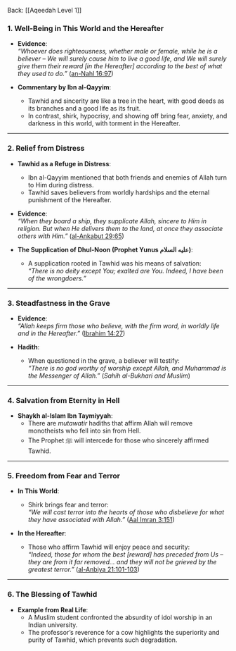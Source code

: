 Back: [[Aqeedah Level 1]]

### **1. Well-Being in This World and the Hereafter**
- **Evidence**:  
  *“Whoever does righteousness, whether male or female, while he is a believer – We will surely cause him to live a good life, and We will surely give them their reward [in the Hereafter] according to the best of what they used to do.”* ([an-Nahl 16:97](https://quran.com/16/97))  

- **Commentary by Ibn al-Qayyim**:  
  - Tawhid and sincerity are like a tree in the heart, with good deeds as its branches and a good life as its fruit.  
  - In contrast, shirk, hypocrisy, and showing off bring fear, anxiety, and darkness in this world, with torment in the Hereafter.  

---

### **2. Relief from Distress**
- **Tawhid as a Refuge in Distress**:  
  - Ibn al-Qayyim mentioned that both friends and enemies of Allah turn to Him during distress.  
  - Tawhid saves believers from worldly hardships and the eternal punishment of the Hereafter.  

- **Evidence**:  
  *“When they board a ship, they supplicate Allah, sincere to Him in religion. But when He delivers them to the land, at once they associate others with Him.”* ([al-Ankabut 29:65](https://quran.com/29/65))  

- **The Supplication of Dhul-Noon (Prophet Yunus عليه السلام)**:  
  - A supplication rooted in Tawhid was his means of salvation:  
    *“There is no deity except You; exalted are You. Indeed, I have been of the wrongdoers.”*  

---

### **3. Steadfastness in the Grave**
- **Evidence**:  
  *“Allah keeps firm those who believe, with the firm word, in worldly life and in the Hereafter.”* ([Ibrahim 14:27](https://quran.com/14/27))  

- **Hadith**:  
  - When questioned in the grave, a believer will testify:  
    *“There is no god worthy of worship except Allah, and Muhammad is the Messenger of Allah.”* (*Sahih al-Bukhari and Muslim*)  

---

### **4. Salvation from Eternity in Hell**
- **Shaykh al-Islam Ibn Taymiyyah**:  
  - There are *mutawatir* hadiths that affirm Allah will remove monotheists who fell into sin from Hell.  
  - The Prophet ﷺ will intercede for those who sincerely affirmed Tawhid.  

---

### **5. Freedom from Fear and Terror**
- **In This World**:  
  - Shirk brings fear and terror:  
    *“We will cast terror into the hearts of those who disbelieve for what they have associated with Allah.”* ([Aal Imran 3:151](https://quran.com/3/151))  

- **In the Hereafter**:  
  - Those who affirm Tawhid will enjoy peace and security:  
    *“Indeed, those for whom the best [reward] has preceded from Us – they are from it far removed… and they will not be grieved by the greatest terror.”* ([al-Anbiya 21:101-103](https://quran.com/21/101-103))  

---

### **6. The Blessing of Tawhid**  
- **Example from Real Life**:  
  - A Muslim student confronted the absurdity of idol worship in an Indian university.  
  - The professor’s reverence for a cow highlights the superiority and purity of Tawhid, which prevents such degradation.